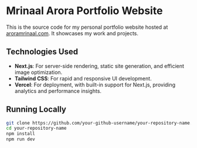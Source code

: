 # Mrinaal Arora Portfolio Website

This is the source code for my personal portfolio website hosted at [aroramrinaal.com](https://aroramrinaal.vercel.app/). It showcases my work and projects.

## Technologies Used

- **Next.js**: For server-side rendering, static site generation, and efficient image optimization.
- **Tailwind CSS**: For rapid and responsive UI development.
- **Vercel**: For deployment, with built-in support for Next.js, providing analytics and performance insights.

## Running Locally

```bash
git clone https://github.com/your-github-username/your-repository-name.git
cd your-repository-name
npm install
npm run dev
```
